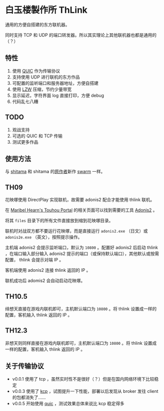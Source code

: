 # 白玉楼製作所 ThLink

通用的方便自搭建的东方联机器。

同时支持 TCP 和 UDP 的端口转发器。所以其实理论上其他联机器也都是通用的（？）

## 特性

1. 使用 [QUIC](https://en.wikipedia.org/wiki/QUIC) 作为传输协议
2. 支持使用 UDP 进行联机的东方作品
3. 可配置的监听端口和服务器地址，方便自搭建
4. 使用 [LZW](https://en.wikipedia.org/wiki/Lempel%E2%80%93Ziv%E2%80%93Welch) 压缩，节约少量带宽
5. 显示延迟，字符界面 log 直接打印，方便 debug
6. 代码乱七八糟

## TODO

1. 观战支持
2. 可选的 QUIC 和 TCP 传输
3. 测试更多作品

## 使用方法

与 [shitama](https://github.com/u-u-z/shitama) 和 shitama 的[原作者](https://github.com/evshiron)新作 [swarm](https://github.com/evshiron/swarm-ng-build) 一样。

## TH09

花映塚使用 DirectPlay 实现联机，故需要 adonis2 配合才能使用 thlink 联机。

在 [Maribel Hearn's Touhou Portal](https://maribelhearn.com/pofv) 的相关页面可以找到需要的工具 [Adonis2](https://maribelhearn.com/mirror/PoFV-Adonis-VPatch-Goodies.zip) 。

将其 ``files`` 目录下的所有文件直接放到缩到花映塚目录。

联机时对战双方都不要运行花映塚，而是直接运行 ``adonis2.exe`` （日文）或 ``adonis2e.exe`` （英文），按照提示操作。

主机端 adonis2 会提示监听端口，默认为 ``10800`` 。配置好 adonis2 后启动 thlink ，在端口输入部分输入 adonis2 提示的端口（或保持默认端口），其他默认或按需配置， thlink 会提示对端 IP 。

客机端使用 adonis2 连接 thlink 返回的 IP 。

联机成功后 adomis2 会自动启动花映塚。

## TH10.5

绯想天直接在游戏内联机即可，主机默认端口为 ``10800`` 。将 thlink 设置成一样的配置，客机输入 thlink 返回的 IP 。

## TH12.3

非想天则同样直接在游戏内联机即可，主机默认端口为 ``10800`` 。将 thlink 设置成一样的配置，客机输入 thlink 返回的 IP 。

## 关于传输协议

+ v0.0.1 使用了 tcp ，虽然实时性不是很好（？）但是在国内网络环境下比较稳定
+ v0.0.3 使用了 [kcp](https://github.com/skywind3000/kcp) ，试图提升一下性能，部署以后发现从 broker 发往 client 的包都消失了……
+ v0.0.5 开始使用 [quic](https://en.wikipedia.org/wiki/QUIC) ，测试效果总体来说比 kcp 稳定得多
